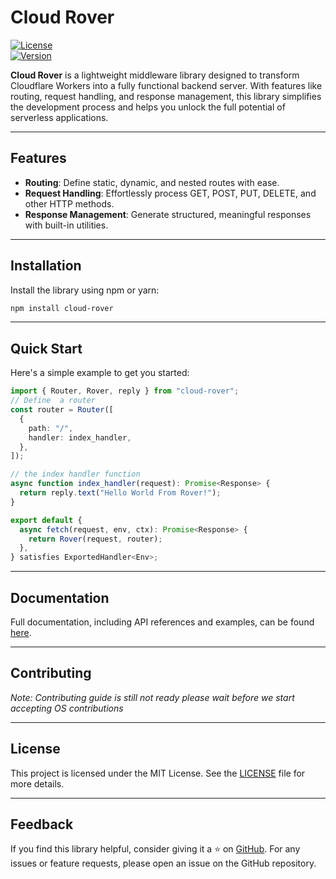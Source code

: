 # Cloud Rover

[![License](https://img.shields.io/badge/license-MIT-blue.svg)](LICENSE)  
[![Version](https://img.shields.io/npm/v/cloud-rover.svg)](https://www.npmjs.com/package/cloud-rover)

**Cloud Rover** is a lightweight middleware library designed to transform Cloudflare Workers into a fully functional backend server. With features like routing, request handling, and response management, this library simplifies the development process and helps you unlock the full potential of serverless applications.

---

## Features

- **Routing**: Define static, dynamic, and nested routes with ease.
- **Request Handling**: Effortlessly process GET, POST, PUT, DELETE, and other HTTP methods.
- **Response Management**: Generate structured, meaningful responses with built-in utilities.

---

## Installation

Install the library using npm or yarn:

```bash
npm install cloud-rover
```

---

## Quick Start

Here's a simple example to get you started:

```typescript
import { Router, Rover, reply } from "cloud-rover";
// Define  a router
const router = Router([
  {
    path: "/",
    handler: index_handler,
  },
]);

// the index handler function
async function index_handler(request): Promise<Response> {
  return reply.text("Hello World From Rover!");
}

export default {
  async fetch(request, env, ctx): Promise<Response> {
    return Rover(request, router);
  },
} satisfies ExportedHandler<Env>;
```

---

## Documentation

Full documentation, including API references and examples, can be found [here](https://shazin.me/rover/docs/intro).

---

## Contributing

_Note: Contributing guide is still not ready please wait before we start accepting OS contributions_

---

## License

This project is licensed under the MIT License. See the [LICENSE](LICENSE) file for more details.

---

## Feedback

If you find this library helpful, consider giving it a ⭐ on [GitHub](https://github.com/srshazin/cloud-rover). For any issues or feature requests, please open an issue on the GitHub repository.
